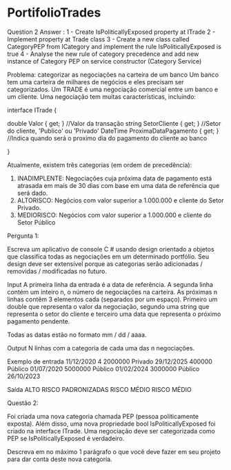 # PortifolioTrades
Question 2
Answer : 
1 - Create IsPoliticallyExposed property at ITrade
2 - Implement property at Trade class
3 - Create a new class called CategoryPEP from ICategory and implement the rule IsPoliticallyExposed is true
4 - Analyse the new rule of category precedence and  add new instance of Category PEP on service constructor (Category Service)


Problema: categorizar as negociações na carteira de um banco
Um banco tem uma carteira de milhares de negócios e eles precisam ser categorizados. 
Um TRADE é uma negociação comercial
entre um banco e um cliente. Uma negociação tem muitas características, incluindo:

interface ITrade
{
 
 double Valor { get; } //Valor da transação
 string SetorCliente { get; } //Setor do cliente, 'Publico' ou  'Privado'
 DateTime ProximaDataPagamento { get; } //Indica quando será o proximo dia do pagamento do cliente ao banco
 
}

Atualmente, existem três categorias (em ordem de precedência):
1. INADIMPLENTE: Negociações cuja próxima data de pagamento está atrasada em mais de 30 dias com base em uma data de referência que
será dado.
2. ALTORISCO: Negócios com valor superior a 1.000.000 e cliente do Setor Privado.
3. MEDIORISCO: Negócios com valor superior a 1.000.000 e cliente do Setor Público

Pergunta 1: 

Escreva um aplicativo de console C # usando design orientado a objetos que classifica todas as negociações em um determinado portfólio.
Seu design deve ser extensível porque as categorias serão adicionadas / removidas / modificadas no futuro.

Input
A primeira linha da entrada é a data de referência. A segunda linha contém um inteiro n, o número de negociações
na carteira. As próximas n linhas contêm 3 elementos cada (separados por um espaço). Primeiro um double que
representa o valor da negociação, segundo uma string que representa o setor do cliente e terceiro uma data que representa
o próximo pagamento pendente. 

Todas as datas estão no formato mm / dd / aaaa.

Output
N linhas com a categoria de cada uma das n negociações.

Exemplo de entrada
11/12/2020
4
2000000 Privado 29/12/2025
400000 Público 01/07/2020
5000000 Público 01/02/2024
3000000 Público 26/10/2023

Saída
ALTO RISCO
PADRONIZADAS
RISCO MÉDIO
RISCO MÉDIO

Questão 2: 

Foi criada uma nova categoria chamada PEP (pessoa politicamente exposta). Além disso, uma nova propriedade bool
IsPoliticallyExposed foi criado na interface ITrade. 
Uma negociação deve ser categorizada como PEP se IsPoliticallyExposed é verdadeiro. 

Descreva em no máximo 1 parágrafo o que você deve fazer em seu projeto para dar conta deste
nova categoria.